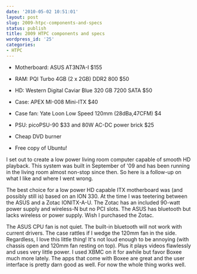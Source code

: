 ```yaml
---
date: '2010-05-02 10:51:01'
layout: post
slug: 2009-htpc-components-and-specs
status: publish
title: 2009 HTPC components and specs
wordpress_id: '25'
categories:
- HTPC
---
```


  * Motherboard: ASUS AT3N7A-I $155


  * RAM: PQI Turbo 4GB (2 x 2GB) DDR2 800 $50


  * HD: Western Digital Caviar Blue 320 GB 7200 SATA $50


  * Case: APEX MI-008 Mini-ITX $40


  * Case fan: Yate Loon Low Speed 120mm (28dBa,47CFM) $4


  * PSU: picoPSU-90 $33 and 80W AC-DC power brick $25


  * Cheap DVD burner


  * Free copy of Ubuntu!



I set out to create a low power living room computer capable of smooth HD playback.  This system was built in September of '09 and has been running in the living room almost non-stop since then.  So here is a follow-up on what I like and where I went wrong.

The best choice for a low power HD capable ITX motherboard was (and possibly still is) based on an ION 330.  At the time I was teetering between the ASUS and a Zotac IONITX-A-U.  The Zotac has an included 90-watt power supply and wireless-N but no PCI slots.  The ASUS has bluetooth but lacks wireless or power supply.  Wish I purchased the Zotac.

The ASUS CPU fan is not quiet.  The built-in bluetooth will not work with current drivers.  The case rattles if I wedge the 120mm fan in the side.  Regardless, I love this little thing!  It's not loud enough to be annoying (with chassis open and 120mm fan resting on top).  Plus it plays videos flawlessly and uses very little power.  I used XBMC on it for awhile but favor Boxee much more lately.  The apps that come with Boxee are great and the user interface is pretty darn good as well.  For now the whole thing works well.
